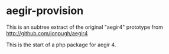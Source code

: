 # aegir-provision

This is an subtree extract of the original "aegir4" prototype from http://github.com/jonpugh/aegir4

This is the start of a php package for aegir 4.
